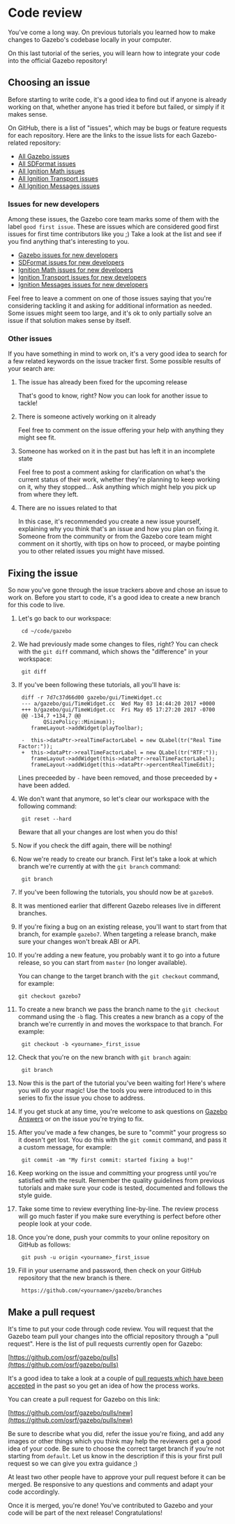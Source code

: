 # Code review

You've come a long way. On previous tutorials you learned how to make
changes to Gazebo's codebase locally in your computer.

On this last tutorial of the series, you will learn how to integrate
your code into the official Gazebo repository!

## Choosing an issue

Before starting to write code, it's a good idea to find out if anyone is
already working on that, whether anyone has tried it before but failed,
or simply if it makes sense.

On GitHub, there is a list of "issues", which may be bugs or feature
requests for each repository. Here are the links to the issue lists
for each Gazebo-related repository:

* [All Gazebo issues](https://github.com/osrf/gazebo/issues)
* [All SDFormat issues](https://github.com/osrf/sdformat/issues)
* [All Ignition Math issues](https://github.com/ignitionrobotics/ign-math/issues)
* [All Ignition Transport issues](https://github.com/ignitionrobotics/ign-transport/issues)
* [All Ignition Messages issues](https://github.com/ignitionrobotics/ign-msgs/issues)

### Issues for new developers

Among these issues, the Gazebo core team marks some of them with the label
`good first issue`. These are issues which are considered good first
issues for first time contributors like you ;) Take a look at the list and see
if you find anything that's interesting to you.

* [Gazebo issues for new developers](https://github.com/osrf/gazebo/issues?q=is%3Aissue+is%3Aopen+label%3A%22good+first+issue%22)
* [SDFormat issues for new developers](https://github.com/osrf/sdformat/issues?q=is%3Aissue+is%3Aopen+label%3A%22good+first+issue%22)
* [Ignition Math issues for new developers](https://github.com/ignitionrobotics/ign-math/issues?q=is%3Aissue+is%3Aopen+label%3A%22good+first+issue%22)
* [Ignition Transport issues for new developers](https://github.com/ignitionrobotics/ign-transport/issues?q=is%3Aissue+is%3Aopen+label%3A%22good+first+issue%22)
* [Ignition Messages issues for new developers](https://github.com/ignitionrobotics/ign-msgs/issues?q=is%3Aissue+is%3Aopen+label%3A%22good+first+issue%22)

Feel free to leave a comment on one of those issues saying that you're
considering tackling it and asking for additional information as needed.
Some issues might seem too large, and it's ok to only partially solve
an issue if that solution makes sense by itself.

### Other issues

If you have something in mind to work on, it's a very good idea to search
for a few related keywords on the issue tracker first. Some possible
results of your search are:

1. The issue has already been fixed for the upcoming release

    That's good to know, right? Now you can look for another issue to tackle!

1. There is someone actively working on it already

    Feel free to comment on the issue offering your help with anything they
    might see fit.

1. Someone has worked on it in the past but has left it in an incomplete state

    Feel free to post a comment asking for clarification on what's the current
    status of their work, whether they're planning to keep working on it, why
    they stopped... Ask anything which might help you pick up from where they
    left.

1. There are no issues related to that

    In this case, it's recommended you create a new issue yourself, explaining
    why you think that's an issue and how you plan on fixing it. Someone from
    the community or from the Gazebo core team might comment on it shortly,
    with tips on how to proceed, or maybe pointing you to other related issues
    you might have missed.

## Fixing the issue

So now you've gone through the issue trackers above and chose an issue to
work on. Before you start to code, it's a good idea to create a new
branch for this code to live.

1. Let's go back to our workspace:

        cd ~/code/gazebo

1. We had previously made some changes to files, right? You can check with the
`git diff` command, which shows the "difference" in your workspace:

        git diff

1. If you've been following these tutorials, all you'll have is:

        diff -r 7d7c37d66d00 gazebo/gui/TimeWidget.cc
        --- a/gazebo/gui/TimeWidget.cc  Wed May 03 14:44:20 2017 +0000
        +++ b/gazebo/gui/TimeWidget.cc  Fri May 05 17:27:20 2017 -0700
        @@ -134,7 +134,7 @@
               QSizePolicy::Minimum));
           frameLayout->addWidget(playToolbar);

        -  this->dataPtr->realTimeFactorLabel = new QLabel(tr("Real Time Factor:"));
        +  this->dataPtr->realTimeFactorLabel = new QLabel(tr("RTF:"));
           frameLayout->addWidget(this->dataPtr->realTimeFactorLabel);
           frameLayout->addWidget(this->dataPtr->percentRealTimeEdit);

    Lines preceeded by `-` have been removed, and those preceeded by `+` have
    been added.

1. We don't want that anymore, so let's clear our workspace with the following
command:

        git reset --hard

    Beware that all your changes are lost when you do this!

1. Now if you check the diff again, there will be nothing!

1. Now we're ready to create our branch. First let's take a look at which
branch we're currently at with the `git branch` command:

        git branch

1. If you've been following the tutorials, you should now be at `gazebo9`.

1. It was mentioned earlier that different Gazebo releases live in different
branches.

 1. If you're fixing a bug on an existing release, you'll want to start
    from that branch, for example `gazebo7`. When targeting a release
    branch, make sure your changes won't break ABI or API.

 1. If you're adding a new feature, you probably want it to go into a future
    release, so you can start from `master` (no longer available).

    You can change to the target branch with the `git checkout` command, for example:

        git checkout gazebo7

1. To create a new branch we pass the branch name to the `git checkout` command
using the `-b` flag. This creates a new branch as a copy of the branch we're
currently in and moves the workspace to that branch. For example:

        git checkout -b <yourname>_first_issue

1. Check that you're on the new branch with `git branch` again:

        git branch

1. Now this is the part of the tutorial you've been waiting for! Here's where you
will do your magic! Use the tools you were introduced to in this series to fix
the issue you chose to address.

1. If you get stuck at any time, you're welcome to ask questions on
[Gazebo Answers](http://answers.gazebosim.org/) or on the issue you're trying
to fix.

1. After you've made a few changes, be sure to "commit" your progress so it
doesn't get lost. You do this with the `git commit` command, and pass it a
custom message, for example:

        git commit -am "My first commit: started fixing a bug!"

1. Keep working on the issue and committing your progress until you're
satisfied with the result. Remember the quality guidelines from previous
tutorials and make sure your code is tested, documented and follows the style
guide.

1. Take some time to review everything line-by-line. The review process will go
much faster if you make sure everything is perfect before other people look at
your code.

1. Once you're done, push your commits to your online repository on GitHub
as follows:

        git push -u origin <yourname>_first_issue

1. Fill in your username and password, then check on your GitHub repository
that the new branch is there.

        https://github.com/<yourname>/gazebo/branches

## Make a pull request

It's time to put your code through code review. You will request that the
Gazebo team pull your changes into the official repository through a
"pull request". Here is the list of pull requests currently open for Gazebo:

[https://github.com/osrf/gazebo/pulls](https://github.com/osrf/gazebo/pulls)

It's a good idea to take a look at a couple of [pull requests which have
been accepted](https://github.com/osrf/gazebo/pulls?q=is%3Apr+is%3Amerged)
in the past so you get an idea of how the process works.

You can create a pull request for Gazebo on this link:

[https://github.com/osrf/gazebo/pulls/new](https://github.com/osrf/gazebo/pulls/new)

Be sure to describe what you did, refer the issue you're fixing, and add any
images or other things which you think may help the reviewers get a good
idea of your code. Be sure to choose the correct target branch if you're not
starting from `default`. Let us know in the description if this is your first
pull request so we can give you extra guidance ;)

At least two other people have to approve your pull request before it can be merged.
Be responsive to any questions and comments and adapt your code accordingly.

Once it is merged, you're done! You've contributed to Gazebo and your code will
be part of the next release! Congratulations!

